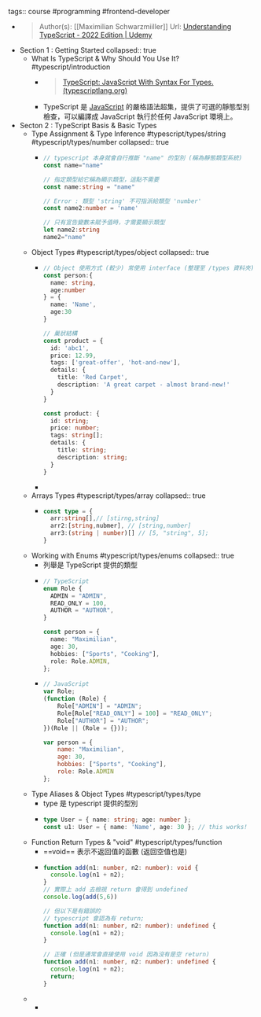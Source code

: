 tags:: course #programming #frontend-developer

- >Author(s): [[Maximilian Schwarzmiiller]]
  Url: [Understanding TypeScript - 2022 Edition | Udemy](https://www.udemy.com/course/understanding-typescript/learn/lecture/17751414)
- Section 1 : Getting Started
  collapsed:: true
	- What Is TypeScript & Why Should You Use It? #typescript/introduction
		- >[TypeScript: JavaScript With Syntax For Types. (typescriptlang.org)](https://www.typescriptlang.org/)
		- TypeScript 是 [JavaScript](https://zh.wikipedia.org/wiki/JavaScript) 的嚴格語法超集，提供了可選的靜態型別檢查，可以編譯成 JavaScript 執行於任何 JavaScript 環境上。
- Secton 2 : TypeScript Basis & Basic Types
	- Type Assignment & Type Inference #typescript/types/string #typescript/types/number
	  collapsed:: true
		- ```ts
		  // typescript 本身就會自行推斷 "name" 的型別 (稱為靜態類型系統)
		  const name="name"
		  
		  // 指定類型給它稱為顯示類型，這點不需要
		  const name:string = "name"
		  
		  // Error : 類型 'string' 不可指派給類型 'number'
		  const name2:number = 'name'
		  
		  // 只有宣告變數未賦予值時，才需要顯示類型
		  let name2:string
		  name2="name"
		  ```
	- Object Types #typescript/types/object
	  collapsed:: true
		- ```ts
		  // Object 使用方式 (較少) 常使用 interface (整理至 /types 資料夾)
		  const person:{
		    name: string,
		    age:number
		  } = {
		    name: 'Name',
		    age:30
		  }
		  
		  // 巢狀結構
		  const product = {
		    id: 'abc1',
		    price: 12.99,
		    tags: ['great-offer', 'hot-and-new'],
		    details: {
		      title: 'Red Carpet',
		      description: 'A great carpet - almost brand-new!'
		    }
		  }
		  
		  const product: {
		    id: string;
		    price: number;
		    tags: string[];
		    details: {
		      title: string;
		      description: string;
		    }
		  }
		  ```
		-
	- Arrays Types #typescript/types/array
	  collapsed:: true
		- ```ts
		  const type = {
		    arr:string[],// [stirng,string]
		    arr2:[string,nubmer], // [string,number]
		    arr3:(string | number)[] // [5, "string", 5];
		  }
		  ```
	- Working with Enums #typescript/types/enums
	  collapsed:: true
		- 列舉是 TypeScript 提供的類型
		- ```ts
		  // TypeScript
		  enum Role {
		    ADMIN = "ADMIN",
		    READ_ONLY = 100,
		    AUTHOR = "AUTHOR",
		  }
		  
		  const person = {
		    name: "Maximilian",
		    age: 30,
		    hobbies: ["Sports", "Cooking"],
		    role: Role.ADMIN,
		  };
		  ```
		- ```js
		  // JavaScript
		  var Role;
		  (function (Role) {
		      Role["ADMIN"] = "ADMIN";
		      Role[Role["READ_ONLY"] = 100] = "READ_ONLY";
		      Role["AUTHOR"] = "AUTHOR";
		  })(Role || (Role = {}));
		  
		  var person = {
		      name: "Maximilian",
		      age: 30,
		      hobbies: ["Sports", "Cooking"],
		      role: Role.ADMIN
		  };
		  
		  ```
	- Type Aliases & Object Types #typescript/types/type
		- type 是 typescript 提供的型別
		- ```ts
		  type User = { name: string; age: number };
		  const u1: User = { name: 'Name', age: 30 }; // this works!
		  ```
	- Function Return Types & "void" #typescript/types/function
		- ==void== 表示不返回值的函數 (返回空值也是)
		- ```ts
		  function add(n1: number, n2: number): void {
		    console.log(n1 + n2);
		  }
		  // 實際上 add 去檢視 return 會得到 undefined
		  console.log(add(5,6)) 
		  
		  // 但以下是有錯誤的
		  // typescript 會認為有 return;
		  function add(n1: number, n2: number): undefined {
		    console.log(n1 + n2);
		  }
		  
		  // 正確 (但是通常會直接使用 void 因為沒有是空 return)
		  function add(n1: number, n2: number): undefined {
		    console.log(n1 + n2);
		    return;
		  }
		  
		  ```
	-
		-